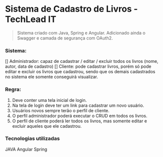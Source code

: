 # Sistema de Cadastro de Livros - TechLead IT

> Sistema criado com Java, Spring e Angular.
> Adicionado ainda o Swagger e camada de segurança com OAuth2.

### Sistema:
[] Administrador: capaz de cadastrar / editar / excluir todos os livros (nome, autor, data de cadastro)
[] Cliente: pode cadastrar livros, porém só pode editar e excluir os livros que cadastrou, sendo que os demais cadastrados no sistema ele somente conseguirá visualizar.

### Regra:
1. Deve conter uma tela inicial de login.
2. Na tela de login deve ter um link para cadastrar um novo usuário.
3. Usuários novos sempre terão o perfil de cliente.
4. O perfil administrador poderá executar o CRUD em todos os livros.
5. O perfil de cliente poderá ler todos os livros, mas somente editar e excluir aqueles que ele cadastrou.

### Tecnologias utilizadas

JAVA
Angular
Spring
